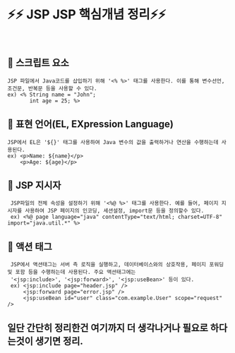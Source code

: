 # ⚡⚡ JSP JSP 핵심개념 정리⚡⚡
<br>

## 👾 스크립트 요소
    JSP 파일에서 Java코드를 삽입하기 위해 '<% %>' 태그를 사용한다. 이를 통해 변수선언, 조건문, 반복문 등을 사용할 수 있다.
    ex) <% String name = "John"; 
           int age = 25; %>
    
## 👻 표현 언어(EL, EXpression Language)
    JSP에서 EL은 '${}' 태그를 사용하여 Java 변수의 값을 출력하거나 연산을 수행하는데 사용된다.
    ex) <p>Name: ${name}</p>
        <p>Age: ${age}</p>
        
## 🐳 JSP 지시자
     JSP파일의 전체 속성을 설정하기 위해 '<%@ %>' 태그를 사용한다. 예를 들어, 페이지 지시자를 사용하여 JSP 페이지의 인코딩, 세션설정, import문 등을 정의할수 있다.
     ex) <%@ page language="java" contentType="text/html; charset=UTF-8" import="java.util.*" %>
     
## 🧟 액션 태그
     JSP에서 액션태그는 서버 측 로직을 실행하고, 데이터베이스와의 상호작용, 페이지 포워딩 및 포함 등을 수행하는데 사용된다. 주요 액션태그에는
     '<jsp:include>', '<jsp:forward>', '<jsp:useBean>' 등이 있다.
     ex) <jsp:include page="header.jsp" />
         <jsp:forward page="error.jsp" />
         <jsp:useBean id="user" class="com.example.User" scope="request" />
         
 ## 일단 간단히 정리한건 여기까지 더 생각나거나 필요로 하다는것이 생기면 정리.

     


